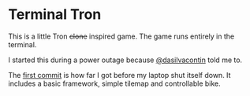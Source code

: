 # Terminal Tron

This is a little Tron ~~clone~~ inspired game. The game runs entirely in the terminal.

I started this during a power outage because [@dasilvacontin](https://github.com/dasilvacontin) told me to.

The [first commit](https://github.com/amulware/terminal-tron/tree/f807e06fc3621f5e908f60a34d4c9451d8c7004d) is how far I got before my laptop shut itself down.
It includes a basic framework, simple tilemap and controllable bike.

